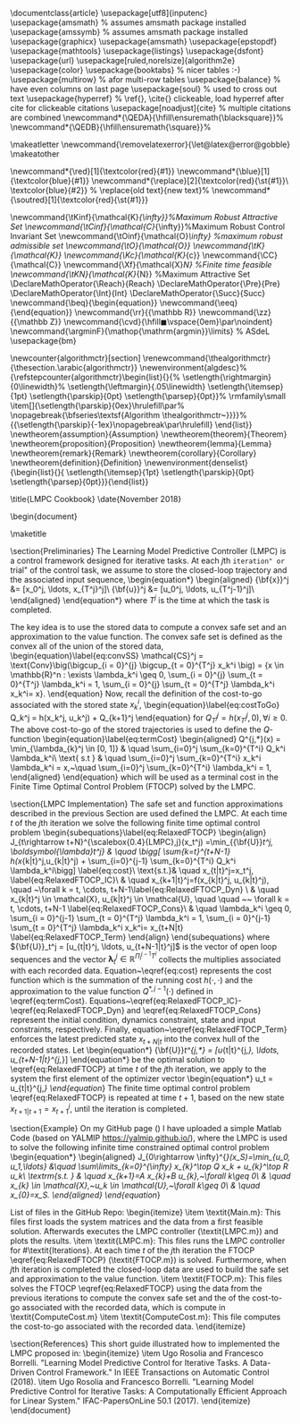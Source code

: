 \documentclass{article}
\usepackage[utf8]{inputenc}
\usepackage{amsmath} % assumes amsmath package installed
\usepackage{amssymb}  % assumes amsmath package installed
\usepackage{graphicx}
\usepackage{amsmath}
\usepackage{epstopdf}
\usepackage{mathtools}
\usepackage{listings}
\usepackage{dsfont}
\usepackage{url}
\usepackage[ruled,norelsize]{algorithm2e}
\usepackage{color}
\usepackage{booktabs} % nicer tables :-)
\usepackage{multirow}   % afor multi-row tables
\usepackage{balance}    % have even columns on last page
\usepackage{soul}   % used to cross out text
\usepackage{hyperref}   % \ref{}, \cite{}  clickeable, load hyperref after cite for clickeable citations
\usepackage[noadjust]{cite} % multiple citations are combined
\newcommand*{\QEDA}{\hfill\ensuremath{\blacksquare}}%
\newcommand*{\QEDB}{\hfill\ensuremath{\square}}%

\makeatletter
\newcommand{\removelatexerror}{\let\@latex@error\@gobble}
\makeatother

\newcommand*{\red}[1]{\textcolor{red}{#1}}
\newcommand*{\blue}[1]{\textcolor{blue}{#1}}
\newcommand*{\replace}[2]{\textcolor{red}{\st{#1}}\ \textcolor{blue}{#2}}	% \replace{old text}{new text}%
\newcommand*{\soutred}[1]{\textcolor{red}{\st{#1}}} 

\newcommand{\tKinf}{\mathcal{K}_{\infty}}%Maximum Robust Attractive Set
\newcommand{\tCinf}{\mathcal{C}_{\infty}}%Maximum Robust Control Invariant Set
\newcommand{\tOinf}{\mathcal{O}_\infty}  %maximum robust admissible set
\newcommand{\tO}{\mathcal{O}}
\newcommand{\tK}{\mathcal{K}}
\newcommand{\Kc}{\mathcal{K}_{c}}
\newcommand{\CC}{\mathcal{C}}
\newcommand{\Xf}{\mathcal{X}_N}                  %Finite time feasible
\newcommand{\tKN}{\mathcal{K}_{N}}         %Maximum Attractive Set
\DeclareMathOperator{\Reach}{Reach}
\DeclareMathOperator{\Pre}{Pre}
\DeclareMathOperator{\Int}{Int}
\DeclareMathOperator{\Succ}{Succ}
\newcommand{\beq}{\begin{equation}}
\newcommand{\eeq}{\end{equation}}
\newcommand{\rr}{{\mathbb R}}
\newcommand{\zz}{{\mathbb Z}}
\newcommand{\cvd}{\hfill$\blacksquare$\vspace{0em}\par\noindent}
\newcommand{\argminF}{\mathop{\mathrm{argmin}}\limits}   % ASdeL
\usepackage{bm}

\newcounter{algorithmctr}[section]
\renewcommand{\thealgorithmctr}{\thesection.\arabic{algorithmctr}}
\newenvironment{algdesc}%
   {\refstepcounter{algorithmctr}\begin{list}{}{%
       \setlength{\rightmargin}{0\linewidth}%
       \setlength{\leftmargin}{.05\linewidth}
        \setlength{\itemsep}{1pt}
  \setlength{\parskip}{0pt}
  \setlength{\parsep}{0pt}}%
       \rmfamily\small
       \item[]{\setlength{\parskip}{0ex}\hrulefill\par%
        \nopagebreak{\bfseries\textsf{Algorithm \thealgorithmctr~}}}}%
   {{\setlength{\parskip}{-1ex}\nopagebreak\par\hrulefill} \end{list}}
\newtheorem{assumption}{Assumption}
\newtheorem{theorem}{Theorem}
\newtheorem{proposition}{Proposition}
\newtheorem{lemma}{Lemma}
\newtheorem{remark}{Remark}
\newtheorem{corollary}{Corollary}
\newtheorem{definition}{Definition}
\newenvironment{denselist}{\begin{list}{}{
        \setlength{\itemsep}{1pt}
  \setlength{\parskip}{0pt}
  \setlength{\parsep}{0pt}}}{\end{list}}
  
\title{LMPC Cookbook}
\date{November 2018}

\begin{document}

\maketitle

\section{Preliminaries}
The Learning Model Predictive Controller (LMPC) is a control framework designed for iterative tasks. At each $j$th ``iteration" or ``trial" of the control task, we assume to store the closed-loop trajectory and the associated input sequence,
\begin{equation*}
\begin{aligned}
    {\bf{x}}^j &= [x_0^j, \ldots, x_{T^j}^j]\\
    {\bf{u}}^j &= [u_0^j, \ldots, u_{T^j-1}^j]\\
\end{aligned}
\end{equation*}
where $T^j$ is the time at which the task is completed.

The key idea is to use the stored data to compute a convex safe set and an approximation to the value function. The convex safe set is defined as the convex all of the union of the stored data,
\begin{equation}\label{eq:convSS}
    \mathcal{CS}^j = \text{Conv}\big(\bigcup_{i = 0}^{j} \bigcup_{t = 0}^{T^j} x_k^i \big) = \{x \in \mathbb{R}^n : \exists \lambda_k^i \geq 0, \sum_{i = 0}^{j} \sum_{t = 0}^{T^j} \lambda_k^i = 1, \sum_{i = 0}^{j} \sum_{t = 0}^{T^j} \lambda_k^i x_k^i= x\}.
\end{equation}
Now, recall the definition of the cost-to-go associated with the stored state $x_k^i$,
\begin{equation}\label{eq:costToGo}
    Q_k^j = h(x_k^j, u_k^j) + Q_{k+1}^j
\end{equation}
for  $Q_{T^j}^j = h(x_{T^j}^j, 0), \forall i \geq 0$. The above cost-to-go of the stored trajectories is used to define the $Q$-function
\begin{equation}\label{eq:termCost}
    \begin{aligned}
        Q^{j,*}(x) = \min_{\lambda_{k}^j \in [0, 1]} & \quad \sum_{i=0}^j \sum_{k=0}^{T^i} Q_k^i \lambda_k^i\\
\text{ s.t } & \quad \sum_{i=0}^j \sum_{k=0}^{T^i} x_k^i \lambda_k^i = x,~\quad \sum_{i=0}^j \sum_{k=0}^{T^i} \lambda_k^i = 1,
    \end{aligned}
\end{equation}
which will be used as a terminal cost in the Finite Time Optimal Control Problem (FTOCP) solved by the LMPC.

\section{LMPC Implementation}
The safe set and function approximations described in the previous Section are used defined the LMPC. At each time $t$ of the $j$th iteration we solve the following finite time optimal control problem
\begin{subequations}\label{eq:RelaxedFTOCP}
	\begin{align}
    J_{t\rightarrow t+N}^{\scalebox{0.4}{LMPC},j}(x_t^j) =\min_{{\bf{U}}_t^j, \boldsymbol{\lambda}_t^j} & \quad \bigg[  \sum_{k=t}^{t+N-1}  h(x_{k|t}^j,u_{k|t}^j) + \sum_{i=0}^{j-1} \sum_{k=0}^{T^i} Q_k^i \lambda_k^i\bigg] \label{eq:cost}\\
	\text{s.t.}& \quad x_{t|t}^j=x_t^j, \label{eq:RelaxedFTOCP_IC}\\
    & \quad x_{k+1|t}^j=f(x_{k|t}^j, u_{k|t}^j), \quad ~\forall k = t, \cdots, t+N-1\label{eq:RelaxedFTOCP_Dyn} \\
	& \quad x_{k|t}^j \in \mathcal{X}, u_{k|t}^j \in \mathcal{U}, \quad \quad ~~ \forall k = t, \cdots, t+N-1 \label{eq:RelaxedFTOCP_Cons}\\ 
	& \quad \lambda_k^i \geq 0, \sum_{i = 0}^{j-1} \sum_{t = 0}^{T^j} \lambda_k^i = 1, \sum_{i = 0}^{j-1} \sum_{t = 0}^{T^j} \lambda_k^i x_k^i= x_{t+N|t} \label{eq:RelaxedFTOCP_Term}
	\end{align}
\end{subequations}
where ${\bf{U}}_t^j = [u_{t|t}^j, \ldots, u_{t+N-1|t}^j]$ is the vector of open loop sequences and the vector ${\boldsymbol{\lambda}_t^j} \in \mathbb{R}^{\Pi_i^{j-1}T^i}$ collects the multiplies associated with each recorded data. Equation~\eqref{eq:cost} represents the cost function which is the summation of the running cost $h(\cdot, \cdot)$ and the approximation to the value function $Q^{*,j-1}(\cdot)$ defined in \eqref{eq:termCost}. Equations~\eqref{eq:RelaxedFTOCP_IC}-\eqref{eq:RelaxedFTOCP_Dyn} and \eqref{eq:RelaxedFTOCP_Cons} represent the initial condition, dynamics constraint, state and input constraints, respectively. Finally, equation~\eqref{eq:RelaxedFTOCP_Term} enforces the latest predicted state $x_{t+N|t}$ into the convex hull of the recorded states. Let 
\begin{equation*}
    {\bf{U}}_t^{j,*} = [u_{t|t}^{j,*}, \ldots, u_{t+N-1|t}^{j,*}]
\end{equation*}
be the optimal solution to \eqref{eq:RelaxedFTOCP} at time $t$ of the $j$th iteration, we apply to the system the first element of the optimizer vector
\begin{equation*}
    u_t = u_{t|t}^{j,*}
\end{equation*}
The finite time optimal control problem \eqref{eq:RelaxedFTOCP} is repeated at time $t+1$, based on the new state $x_{t+1|t+1} = x_{t+1}^j$, until the iteration is completed.

\section{Example}
On my GitHub page () I have uploaded a simple Matlab Code (based on YALMIP https://yalmip.github.io/), where the LMPC is used to solve the following infinite time constrained optimal control problem
\begin{equation*}
    \begin{aligned}
        J_{0\rightarrow \infty}^{*}(x_S)=\min_{u_0, u_1,\ldots} &\quad \sum\limits_{k=0}^{\infty} x_{k}^\top Q x_k + u_{k}^\top R u_k\\
\textrm{s.t. }
& \quad x_{k+1}=A x_{k}+B u_{k},~\forall k\geq 0\\
   & \quad x_{k} \in \mathcal{X},~u_k \in \mathcal{U},~\forall k\geq 0\\
   & \quad x_{0}=x_S.
    \end{aligned}
\end{equation*}

List of files in the GitHub Repo:
\begin{itemize}
    \item \textit{Main.m}: This files first loads the system matrices and the data from a first feasible solution. Afterwards executes the LMPC controller (\textit{LMPC.m}) and plots the results.
    \item \textit{LMPC.m}: This files runs the LMPC controller for \#\textit{Iterations}. At each time $t$ of the $j$th iteration the FTOCP \eqref{eq:RelaxedFTOCP} (\textit{FTOCP.m}) is solved. Furthermore, when $j$th iteration is completed the closed-loop data are used to build the safe set and approximation to the value function. 
    \item \textit{FTOCP.m}: This files solves the FTOCP \eqref{eq:RelaxedFTOCP} using the data from the previous iterations to compute the convex safe set and the of the cost-to-go associated with the recorded data, which is compute in \textit{ComputeCost.m}
    \item \textit{ComputeCost.m}: This file computes the cost-to-go associated with the recorded data.
\end{itemize}

\section{References}
This short guide illustrated how to implemented the LMPC proposed in:
\begin{itemize}
    \item Ugo Rosolia and Francesco Borrelli. "Learning Model Predictive Control for Iterative Tasks. A Data-Driven Control Framework." In IEEE Transactions on Automatic Control (2018).
    \item Ugo Rosolia and Francesco Borrelli. "Learning Model Predictive Control for Iterative Tasks: A Computationally Efficient Approach for Linear System." IFAC-PapersOnLine 50.1 (2017).
\end{itemize}
\end{document}
